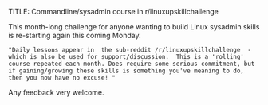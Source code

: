 TITLE: Commandline/sysadmin course in r/linuxupskillchallenge

This month-long challenge for anyone wanting to build Linux sysadmin skills is re-starting again this coming Monday.

    "Daily lessons appear in  the sub-reddit /r/linuxupskillchallenge  - which is also be used for support/discussion.  This is a 'rolling' course repeated each month. Does require some serious commitment, but if gaining/growing these skills is something you've meaning to do, then you now have no excuse! "

Any feedback very welcome.
